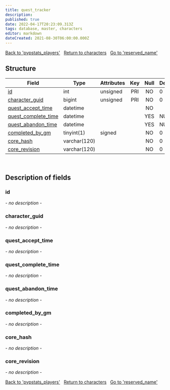 ```yaml
---
title: quest_tracker
description: 
published: true
date: 2022-04-17T20:23:09.313Z
tags: database, master, characters
editor: markdown
dateCreated: 2021-08-30T06:00:00.000Z
---
```


<a href="https://trinitycore.info/en/database/master/characters/pvpstats_players" class="mt-5 v-btn v-btn--depressed v-btn--flat v-btn--outlined theme--light v-size--default darkblue--text text--lighten-3"><span class="v-btn__content"><i aria-hidden="true" class="v-icon notranslate v-icon--left mdi mdi-arrow-left theme--light"></i><span>Back to 'pvpstats_players'</span></span></a>&nbsp;&nbsp;&nbsp;<a href="https://trinitycore.info/en/database/master/characters/home" class="mt-5 v-btn v-btn--depressed v-btn--flat v-btn--outlined theme--light v-size--default darkblue--text text--lighten-3"><span class="v-btn__content"><i aria-hidden="true" class="v-icon notranslate v-icon--left mdi mdi-home-outline theme--light"></i><span>Return to characters</span></span></a>&nbsp;&nbsp;&nbsp;<a href="https://trinitycore.info/en/database/master/characters/reserved_name" class="mt-5 v-btn v-btn--depressed v-btn--flat v-btn--outlined theme--light v-size--default darkblue--text text--lighten-3"><span class="v-btn__content"><span>Go to 'reserved_name'</span><i aria-hidden="true" class="v-icon notranslate v-icon--right mdi mdi-arrow-right theme--light"></i></span></a>

## Structure

| Field | Type | Attributes | Key | Null | Default | Extra | Comment |
| --- | --- | --- | :---: | :---: | --- | --- | --- |
| [id](#id) | int | unsigned | PRI | NO | 0 |  |  |
| [character_guid](#character_guid) | bigint | unsigned | PRI | NO | 0 |  |  |
| [quest_accept_time](#quest_accept_time) | datetime |  |  | NO |  |  |  |
| [quest_complete_time](#quest_complete_time) | datetime |  |  | YES | NULL |  |  |
| [quest_abandon_time](#quest_abandon_time) | datetime |  |  | YES | NULL |  |  |
| [completed_by_gm](#completed_by_gm) | tinyint(1) | signed |  | NO | 0 |  |  |
| [core_hash](#core_hash) | varchar(120) |  |  | NO | 0 |  |  |
| [core_revision](#core_revision) | varchar(120) |  |  | NO | 0 |  |  |
&nbsp;
## Description of fields

### id
*- no description -*
&nbsp;

### character_guid
*- no description -*
&nbsp;

### quest_accept_time
*- no description -*
&nbsp;

### quest_complete_time
*- no description -*
&nbsp;

### quest_abandon_time
*- no description -*
&nbsp;

### completed_by_gm
*- no description -*
&nbsp;

### core_hash
*- no description -*
&nbsp;

### core_revision
*- no description -*
&nbsp;

<a href="https://trinitycore.info/en/database/master/characters/pvpstats_players" class="mt-5 v-btn v-btn--depressed v-btn--flat v-btn--outlined theme--light v-size--default darkblue--text text--lighten-3"><span class="v-btn__content"><i aria-hidden="true" class="v-icon notranslate v-icon--left mdi mdi-arrow-left theme--light"></i><span>Back to 'pvpstats_players'</span></span></a>&nbsp;&nbsp;&nbsp;<a href="https://trinitycore.info/en/database/master/characters/home" class="mt-5 v-btn v-btn--depressed v-btn--flat v-btn--outlined theme--light v-size--default darkblue--text text--lighten-3"><span class="v-btn__content"><i aria-hidden="true" class="v-icon notranslate v-icon--left mdi mdi-home-outline theme--light"></i><span>Return to characters</span></span></a>&nbsp;&nbsp;&nbsp;<a href="https://trinitycore.info/en/database/master/characters/reserved_name" class="mt-5 v-btn v-btn--depressed v-btn--flat v-btn--outlined theme--light v-size--default darkblue--text text--lighten-3"><span class="v-btn__content"><span>Go to 'reserved_name'</span><i aria-hidden="true" class="v-icon notranslate v-icon--right mdi mdi-arrow-right theme--light"></i></span></a>
